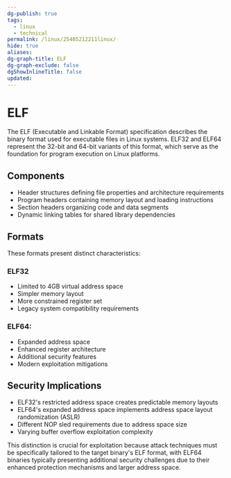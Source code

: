 ```yaml
---
dg-publish: true
tags: 
  - linux
  - technical
permalink: /linux/25405212211linux/
hide: true
aliases: 
dg-graph-title: ELF
dg-graph-exclude: false
dgShowInlineTitle: false
updated:
---
```

# ELF

The ELF (Executable and Linkable Format) specification describes the binary format used for executable files in Linux systems. ELF32 and ELF64 represent the 32-bit and 64-bit variants of this format, which serve as the foundation for program execution on Linux platforms.

## Components
- Header structures defining file properties and architecture requirements
- Program headers containing memory layout and loading instructions
- Section headers organizing code and data segments
- Dynamic linking tables for shared library dependencies

## Formats
These formats present distinct characteristics:

### ELF32

- Limited to 4GB virtual address space
- Simpler memory layout
- More constrained register set
- Legacy system compatibility requirements

### ELF64:

- Expanded address space
- Enhanced register architecture
- Additional security features
- Modern exploitation mitigations

## Security Implications

- ELF32's restricted address space creates predictable memory layouts
- ELF64's expanded address space implements address space layout randomization (ASLR)
- Different NOP sled requirements due to address space size
- Varying buffer overflow exploitation complexity

This distinction is crucial for exploitation because attack techniques must be specifically tailored to the target binary's ELF format, with ELF64 binaries typically presenting additional security challenges due to their enhanced protection mechanisms and larger address space.
